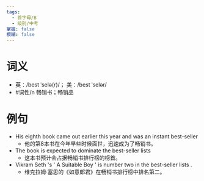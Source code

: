 ```yaml
---
tags:
  - 首字母/B
  - 级别/中考
掌握: false
模糊: false
---
```

# 词义
- 英：/best ˈselə(r)/； 美：/best ˈselər/
- #词性/n  畅销书；畅销品
# 例句
- His eighth book came out earlier this year and was an instant best-seller
	- 他的第8本书在今年早些时候面世，迅速成为了畅销书。
- The book is expected to dominate the best-seller lists
	- 这本书预计会占据畅销书排行榜的榜首。
- Vikram Seth 's ' A Suitable Boy ' is number two in the best-seller lists .
	- 维克拉姆·塞思的《如意郎君》在畅销书排行榜中排名第二。
